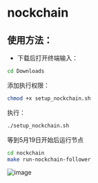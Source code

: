 # nockchain

## 使用方法：
* 下载后打开终端输入：
```bash
cd Downloads
```
添加执行权限：
```bash
chmod +x setup_nockchain.sh
```
执行：

```bash
./setup_nockchain.sh
```

等到5月19日开始后运行节点

```bash
cd nockchain
make run-nockchain-follower
```

![image](https://github.com/user-attachments/assets/1cecb2a1-141a-4ff8-843a-abaddb30f56a)
